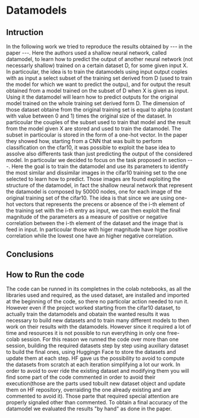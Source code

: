 # Datamodels

## Intruction
In the following work we tried to reproduce the results obtained by --- in the paper ---. Here the authors used a shallow neural network, called datamodel, to learn how to predict the output of another neural network (not necessarly shallow)  trained on a certain dataset D, for some given input X. In particoular, the idea is to train the datamodels using input output coples with as input a select subset of the training set derived from D (used to train the model for which we want to predict the outpu), and for output the result obtained from a model trained on the subset of D when X is given as input. Using it the datamodel will learn how to predict outputs for the original model trained on the whole training set derived form D.
The dimension of those dataset obtaine from the original training set is equal to alpha (costant with value between 0 and 1) times the original size of the dataset.
In particoular the couples of the subset used to train that model and the result from the model given X are stored and used to train the datamodel. The subset in particoular is stored in the form of a one-hot vector. 
In the paper they showed how, starting from a CNN that was built to perform classification on the cfar10, it was possible to exploit the base idea to assolve also differents task than just predicting the output of the considered model. In particoular we decided to focus on the task proposed in section ---. 
Here the goal is to train the datamodel and use its parameters to identify the most similar and dissimilar images in the cifar10 training set to the one selected to learn how to predict. 
Those images are found exploiting the structure of the datamodel, in fact the shallow neural network that represent the datamodel is composed by 50000 nodes, one for each image of the original training set of the cifar10. The idea is that since we are using one-hot vectors that represents the precens or absence of the i-th element of the training set with the i-th entry as input, we can then exploit the final magnitude of the parameters as a measure of positive or negative correlation between the i-th element of the dataset and the image that is feed in input. In particoular those with higer magnitude have higer positive correlation while the lowest one have an higher negative correlation.

## Conclusions

## How to Run the code
The code can be runned in its completnes in the colab notebooks, as all the libraries used and required, as the used dataset, are installed and imported at the beginning of the code, so there no particolar action needed to run it. However even if the project worked starting from the cifar10 dataset, to actually train the datamodels and obatain the wanted results it was necessary to build new datasets and to train many different models to then work on their results with the datamodels. 
However since it required a lot of time and resources it is not possible to run everything in only one free-colab session. For this reason we runned the code over more than one session, building the required datasets step by step using auxiliary dataset to build the final ones, using Huggingn Face to store the datasets and update them at each step. HF gave us the possibility to avoid to compute the datasets from scratch at each iteration simplifying a lot our work. 
In order to avoid to over ride the existing dataset and modifying them you will find some part of the code commented in order to avoid their execution(those are the parts used tobuilt new dataset object and update them on HF repository, overraiding the one already existing and are commented to avoid it). Those parte that required special attention are properly signaled other than commented.
To obtain a final accuracy of the datamodel we evaluated the results "by hand" as done in the paper.

